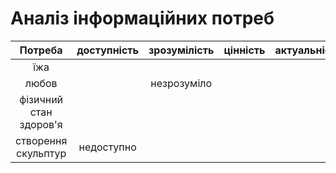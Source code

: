 # Аналіз інформаційних потреб
|Потреба|доступність|зрозумілість|цінність|актуальність|
|         :---:   | :---:                   | :---:                  |   :---:             |:---:              |
|їжа           |                      |                         |               |     |
|любов    |                       |незрозуміло|               ||
|фізичний стан здоров'я|                    |                |                  ||
|створення скульптур|недоступно |                |                 ||
